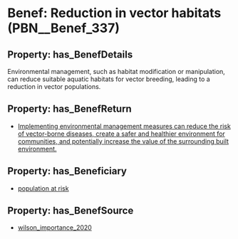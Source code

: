 # Benef: __Reduction in vector habitats__ (PBN__Benef_337)

## Property: has_BenefDetails

Environmental management, such as habitat modification or manipulation, can reduce suitable aquatic habitats for vector breeding, leading to a reduction in vector populations.

## Property: has_BenefReturn

* [Implementing environmental management measures can reduce the risk of vector-borne diseases, create a safer and healthier environment for communities, and potentially increase the value of the surrounding built environment.](../BenefReturn/PBN__BenefReturn_354)

## Property: has_Beneficiary

* [population at risk](../Stakeholder/PBN__Stakeholder_157)

## Property: has_BenefSource

* [wilson_importance_2020](../Article/PBN__Article_64)

